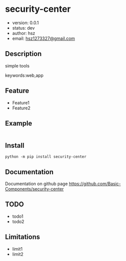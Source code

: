 
# security-center

+ version: 0.0.1
+ status: dev
+ author: hsz
+ email: hsz1273327@gmail.com

## Description

simple tools


keywords:web,app

## Feature

+ Feature1
+ Feature2

## Example

```python
```

## Install

`python -m pip install security-center`


## Documentation

Documentation on github page <https://github.com/Basic-Components/security-center>

## TODO

+ todo1
+ todo2

## Limitations

+ limit1
+ limit2
